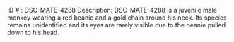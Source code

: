 ID # : DSC-MATE-4288
Description: DSC-MATE-4288 is a juvenile male monkey wearing a red beanie and a gold chain around his neck. Its species remains unidentified and its eyes are rarely visible due to the beanie pulled down to his head.